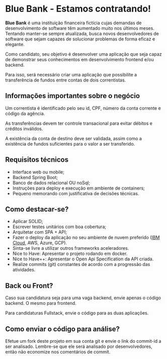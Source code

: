 # Blue Bank - Estamos contratando!


**Blue Bank** é uma instituição financeira fictícia cujas demandas de desenvolvimento de software têm aumentado muito nos últimos meses. Tentando manter-se sempre atualizada, busca novos desenvolvedores de software que sejam capazes de solucionar problemas de forma eficaz e elegante.

Como candidato, seu objetivo é desenvolver uma aplicação que seja capaz de demonstrar seus conhecimentos em desenvolvimento frontend e/ou backend.

Para isso, será necessário criar uma aplicação que possibilite a transferência de fundos entre contas de dois correntistas.

## Informações importantes sobre o negócio
Um correntista é identificado pelo seu id, CPF, número da conta corrente e código da agência.

As transferências devem ter controle transacional para evitar débitos e créditos inválidos.

A existência da conta de destino deve ser validada, assim como a existência de fundos suficientes para o valor a ser transferido.

## Requisitos técnicos
- Interface web ou mobile;
- Backend Spring Boot;
- Banco de dados relacional OU noSql;
- Instruções para deploy e execução em ambiente de containers;
- Pequeno memorando com justificativa de decisões técnicas.

## Como destacar-se?
- Aplicar SOLID;
- Escrever testes unitários com boa cobertura;
- Arquitetar com SPA + API;
- Fazer o deploy da aplicação no seu ambiente de nuvem preferido ([IBM Cloud](https://cloud.ibm.com/), AWS, Azure, GCP).
- Sinta-se livre a utilizar outros frameworks aceleradores.
- Nice to Have: Apresentar o projeto rodando em docker.
- Nice to Have++: Apresentar o Open Api Specification da API criada.
- Realize commits (git) constantes de acordo com a progressão das atividades.

## Back ou Front?
Caso sua candidatura seja para uma vaga backend, envie apenas o código backend. O mesmo para frontend.

Para candidaturas Fullstack, envie o código para as duas aplicações.

## Como enviar o código para análise?
Efetue um fork deste projeto em sua conta git e envie o link do commit-id a ser analisado.
Lembre-se que ele será analisado por desenvolvedores, então não economize nos comentários de commit.

